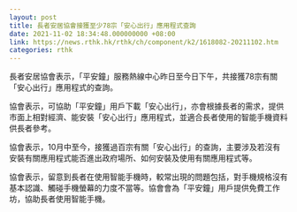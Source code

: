 ```yaml
---
layout: post
title: 長者安居協會接獲至少78宗「安心出行」應用程式查詢
date: 2021-11-02 18:34:48.000000000 +08:00
link: https://news.rthk.hk/rthk/ch/component/k2/1618082-20211102.htm
categories: rthk
---
```


長者安居協會表示，「平安鐘」服務熱線中心昨日至今日下午，共接獲78宗有關「安心出行」應用程式的查詢。

協會表示，可協助「平安鐘」用戶下載「安心出行」，亦會根據長者的需求，提供市面上相對經濟、能安裝「安心出行」應用程式，並適合長者使用的智能手機資料供長者參考。

協會表示，10月中至今，接獲過百宗有關「安心出行」的查詢，主要涉及若沒有安裝有關應用程式能否進出政府場所、如何安裝及使用有關應用程式等。

協會表示，留意到長者在使用智能手機時，較常出現的問題包括，對手機規格沒有基本認識、觸碰手機螢幕的力度不當等。協會會為「平安鐘」用戶提供免費工作坊，協助長者使用智能手機。
